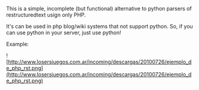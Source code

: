 This is a simple, incomplete (but functional) alternative
to python parsers of restructuredtext usign only PHP.

It's can be used in php blog/wiki systems that not support
python. So, if you can use python in your server, just use
python!


Example:

![http://www.losersjuegos.com.ar/incoming/descargas/20100726/ejemplo_de_php_rst.png](http://www.losersjuegos.com.ar/incoming/descargas/20100726/ejemplo_de_php_rst.png)